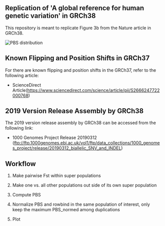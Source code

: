 ## Replication of 'A global reference for human genetic variation' in GRCh38

This repository is meant to replicate Figure 3b from the Nature article in GRCh38.

![PBS distribution](https://media.springernature.com/full/springer-static/image/art%3A10.1038%2Fnature15393/MediaObjects/41586_2015_Article_BFnature15393_Fig3_HTML.jpg?as=webp)

## Known Flipping and Position Shifts in GRCh37

For there are known flipping and position shifts in the GRCh37, refer to the following article:
- ScienceDirect Article(https://www.sciencedirect.com/science/article/pii/S2666247722000768)

## 2019 Version Release Assembly by GRCh38

The 2019 version release assembly by GRCh38 can be accessed from the following link:
- 1000 Genomes Project Release 20190312 (ftp://ftp.1000genomes.ebi.ac.uk/vol1/ftp/data_collections/1000_genomes_project/release/20190312_biallelic_SNV_and_INDEL)

## Workflow
1. Make pairwise Fst within super populations

2. Make one vs. all other populations out side of its own super population

3. Compute PBS

4. Normalize PBS and rowbind in the same population of interest, only keep the maximum PBS_normed among duplications

5. Plot
